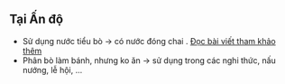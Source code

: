 
## Tại Ấn độ
- Sử dụng nước tiểu bò -> có nước đóng chai . [Đọc bài viết tham khảo thêm](https://baomoi.com/nuoc-tieu-bo-co-tac-dung-gi-ma-nguoi-an-do-lai-quy-den-vay/c/22754021.epi)
- Phân bò làm bánh, nhưng ko ăn -> sử dụng trong các nghi thức, nấu nướng, lễ hội, ... 